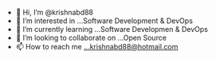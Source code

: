 - 👋 Hi, I’m @krishnabd88
- 👀 I’m interested in ...Software Development & DevOps 
- 🌱 I’m currently learning ...Software Developmen & DevOps
- 💞️ I’m looking to collaborate on ...Open Source
- 📫 How to reach me ...krishnabd88@hotmail.com

<!---
krishnabd88/krishnabd88 is a ✨ special ✨ repository because its `README.md` (this file) appears on your GitHub profile.
You can click the Preview link to take a look at your changes.
--->
